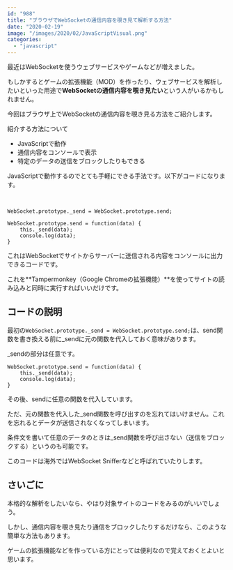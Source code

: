 ```yaml
---
id: "988"
title: "ブラウザでWebSocketの通信内容を覗き見て解析する方法"
date: "2020-02-19"
image: "/images/2020/02/JavaScriptVisual.png"
categories: 
  - "javascript"
---
```


最近はWebSocketを使うウェブサービスやゲームなどが増えました。

もしかするとゲームの拡張機能（MOD）を作ったり、ウェブサービスを解析したいといった用途で**WebSocketの通信内容を覗き見たい**という人がいるかもしれません。

今回はブラウザ上でWebSocketの通信内容を覗き見る方法をご紹介します。

紹介する方法について

- JavaScriptで動作
- 通信内容をコンソールで表示
- 特定のデータの送信をブロックしたりもできる

JavaScriptで動作するのでとても手軽にできる手法です。以下がコードになります。

 

```
WebSocket.prototype._send = WebSocket.prototype.send;

WebSocket.prototype.send = function(data) {
    this._send(data);
    console.log(data);
}
```

これはWebSocketでサイトからサーバーに送信される内容をコンソールに出力できるコードです。

これを**Tampermonkey（Google Chromeの拡張機能）**を使ってサイトの読み込みと同時に実行すればいいだけです。

## コードの説明

最初の`WebSocket.prototype._send = WebSocket.prototype.send;`は、send関数を書き換える前に\_sendに元の関数を代入しておく意味があります。

\_sendの部分は任意です。

```
WebSocket.prototype.send = function(data) {
    this._send(data);
    console.log(data);
}
```

その後、sendに任意の関数を代入しています。

ただ、元の関数を代入した\_send関数を呼び出すのを忘れてはいけません。これを忘れるとデータが送信されなくなってしまいます。

条件文を書いて任意のデータのときは\_send関数を呼び出さない（送信をブロックする）というのも可能です。

このコードは海外ではWebSocket Snifferなどと呼ばれていたりします。

## さいごに

本格的な解析をしたいなら、やはり対象サイトのコードをみるのがいいでしょう。

しかし、通信内容を覗き見たり通信をブロックしたりするだけなら、このような簡単な方法もあります。

ゲームの拡張機能などを作っている方にとっては便利なので覚えておくとよいと思います。
